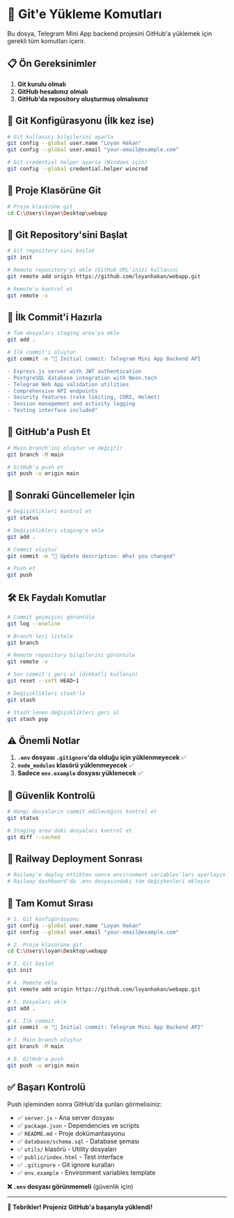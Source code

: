 # 🚀 Git'e Yükleme Komutları

Bu dosya, Telegram Mini App backend projesini GitHub'a yüklemek için gerekli tüm komutları içerir.

## 📋 Ön Gereksinimler

1. **Git kurulu olmalı**
2. **GitHub hesabınız olmalı**
3. **GitHub'da repository oluşturmuş olmalısınız**

## 🔧 Git Konfigürasyonu (İlk kez ise)

```bash
# Git kullanıcı bilgilerini ayarla
git config --global user.name "Loyan Hakan"
git config --global user.email "your-email@example.com"

# Git credential helper ayarla (Windows için)
git config --global credential.helper wincred
```

## 📁 Proje Klasörüne Git

```bash
# Proje klasörüne git
cd C:\Users\loyan\Desktop\webapp
```

## 🔄 Git Repository'sini Başlat

```bash
# Git repository'sini başlat
git init

# Remote repository'yi ekle (GitHub URL'inizi kullanın)
git remote add origin https://github.com/loyanhakan/webapp.git

# Remote'u kontrol et
git remote -v
```

## 📝 İlk Commit'i Hazırla

```bash
# Tüm dosyaları staging area'ya ekle
git add .

# İlk commit'i oluştur
git commit -m "🚀 Initial commit: Telegram Mini App Backend API

- Express.js server with JWT authentication
- PostgreSQL database integration with Neon.tech
- Telegram Web App validation utilities
- Comprehensive API endpoints
- Security features (rate limiting, CORS, Helmet)
- Session management and activity logging
- Testing interface included"
```

## 🚀 GitHub'a Push Et

```bash
# Main branch'ini oluştur ve değiştir
git branch -M main

# GitHub'a push et
git push -u origin main
```

## 🔄 Sonraki Güncellemeler İçin

```bash
# Değişiklikleri kontrol et
git status

# Değişiklikleri staging'e ekle
git add .

# Commit oluştur
git commit -m "📝 Update description: What you changed"

# Push et
git push
```

## 🛠️ Ek Faydalı Komutlar

```bash
# Commit geçmişini görüntüle
git log --oneline

# Branch'leri listele
git branch

# Remote repository bilgilerini görüntüle
git remote -v

# Son commit'i geri al (dikkatli kullanın)
git reset --soft HEAD~1

# Değişiklikleri stash'le
git stash

# Stash'lenen değişiklikleri geri al
git stash pop
```

## ⚠️ Önemli Notlar

1. **`.env` dosyası `.gitignore`'da olduğu için yüklenmeyecek** ✅
2. **`node_modules` klasörü yüklenmeyecek** ✅
3. **Sadece `env.example` dosyası yüklenecek** ✅

## 🔐 Güvenlik Kontrolü

```bash
# Hangi dosyaların commit edileceğini kontrol et
git status

# Staging area'daki dosyaları kontrol et
git diff --cached
```

## 📱 Railway Deployment Sonrası

```bash
# Railway'e deploy ettikten sonra environment variables'ları ayarlayın
# Railway dashboard'da .env dosyasındaki tüm değişkenleri ekleyin
```

## 🎯 Tam Komut Sırası

```bash
# 1. Git konfigürasyonu
git config --global user.name "Loyan Hakan"
git config --global user.email "your-email@example.com"

# 2. Proje klasörüne git
cd C:\Users\loyan\Desktop\webapp

# 3. Git başlat
git init

# 4. Remote ekle
git remote add origin https://github.com/loyanhakan/webapp.git

# 5. Dosyaları ekle
git add .

# 6. İlk commit
git commit -m "🚀 Initial commit: Telegram Mini App Backend API"

# 7. Main branch oluştur
git branch -M main

# 8. GitHub'a push
git push -u origin main
```

## ✅ Başarı Kontrolü

Push işleminden sonra GitHub'da şunları görmelisiniz:

- ✅ `server.js` - Ana server dosyası
- ✅ `package.json` - Dependencies ve scripts
- ✅ `README.md` - Proje dokümantasyonu
- ✅ `database/schema.sql` - Database şeması
- ✅ `utils/` klasörü - Utility dosyaları
- ✅ `public/index.html` - Test interface
- ✅ `.gitignore` - Git ignore kuralları
- ✅ `env.example` - Environment variables template

**❌ `.env` dosyası görünmemeli** (güvenlik için)

---

**🎉 Tebrikler! Projeniz GitHub'a başarıyla yüklendi!** 